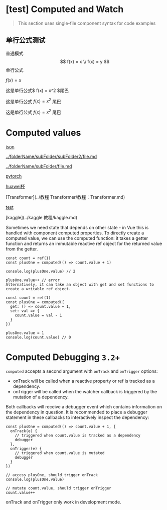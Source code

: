# [test] Computed and Watch

> This section uses single-file component syntax for code examples



## 单行公式测试

普通模式
$$
f(x) = x
\\
f(x) = y
$$
单行公式

$f(x) = x$

这是单行公式$ f(x) = x^2 $尾巴

这是单行公式  $f(x) = x^2$  尾巴



这是单行公式 $f(x) = x^2$ 尾巴







# Computed values

[json](./info.json)

[../folderName/subFolder/subFolder2/file.md](../folderName/subFolder/subFolder2/file.md)

[../folderName/subFolder/file.md](../folderName/subFolder/file.md)

[pytorch](../python/pytorch/pytorch.md)

[huawei杯](../“华为杯”研究生数学建模竞赛/“华为杯”数学建模竞赛.md)

[Transformer](../教程 Transformer/教程：Transformer.md)

[test](../test/test.md)

[kaggle](../kaggle 教程/kaggle.md)

Sometimes we need state that depends on other state - in Vue this is handled with component computed properties. To directly create a computed value, we can use the computed function: it takes a getter function and returns an immutable reactive ref object for the returned value from the getter.

```vue
const count = ref(1)
const plusOne = computed(() => count.value + 1)

console.log(plusOne.value) // 2

plusOne.value++ // error
Alternatively, it can take an object with get and set functions to create a writable ref object.

const count = ref(1)
const plusOne = computed({
  get: () => count.value + 1,
  set: val => {
    count.value = val - 1
  }
})

plusOne.value = 1
console.log(count.value) // 0
```

# Computed Debugging `3.2+`

`computed` accepts a second argument with `onTrack` and `onTrigger` options:

* onTrack will be called when a reactive property or ref is tracked as a dependency.
* onTrigger will be called when the watcher callback is triggered by the mutation of a dependency.

Both callbacks will receive a debugger event which contains information on the dependency in question. It is recommended to place a debugger statement in these callbacks to interactively inspect the dependency:

```vue
const plusOne = computed(() => count.value + 1, {
  onTrack(e) {
    // triggered when count.value is tracked as a dependency
    debugger
  },
  onTrigger(e) {
    // triggered when count.value is mutated
    debugger
  }
})

// access plusOne, should trigger onTrack
console.log(plusOne.value)

// mutate count.value, should trigger onTrigger
count.value++
```

onTrack and onTrigger only work in development mode.
